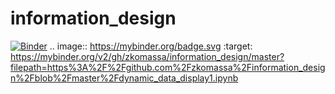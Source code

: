 # information_design
[![Binder](https://mybinder.org/badge.svg)](https://mybinder.org/v2/gh/zkomassa/information_design/master?filepath=https%3A%2F%2Fgithub.com%2Fzkomassa%2Finformation_design%2Fblob%2Fmaster%2Fdynamic_data_display1.ipynb)
.. image:: https://mybinder.org/badge.svg :target: https://mybinder.org/v2/gh/zkomassa/information_design/master?filepath=https%3A%2F%2Fgithub.com%2Fzkomassa%2Finformation_design%2Fblob%2Fmaster%2Fdynamic_data_display1.ipynb
